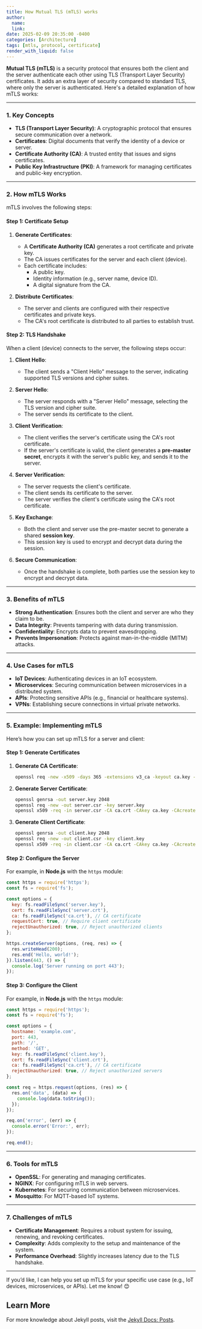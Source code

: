```yaml
---
title: How Mutual TLS (mTLS) works
author:
  name: 
  link: 
date: 2025-02-09 20:35:00 -0400
categories: [Architecture]
tags: [mtls, protocol, certificate]
render_with_liquid: false
---
```


**Mutual TLS (mTLS)** is a security protocol that ensures both the client and the server authenticate each other using TLS (Transport Layer Security) certificates. It adds an extra layer of security compared to standard TLS, where only the server is authenticated. Here's a detailed explanation of how mTLS works:

---

### **1. Key Concepts**
- **TLS (Transport Layer Security)**: A cryptographic protocol that ensures secure communication over a network.
- **Certificates**: Digital documents that verify the identity of a device or server.
- **Certificate Authority (CA)**: A trusted entity that issues and signs certificates.
- **Public Key Infrastructure (PKI)**: A framework for managing certificates and public-key encryption.

---

### **2. How mTLS Works**
mTLS involves the following steps:

#### **Step 1: Certificate Setup**
1. **Generate Certificates**:
   - A **Certificate Authority (CA)** generates a root certificate and private key.
   - The CA issues certificates for the server and each client (device).
   - Each certificate includes:
     - A public key.
     - Identity information (e.g., server name, device ID).
     - A digital signature from the CA.

2. **Distribute Certificates**:
   - The server and clients are configured with their respective certificates and private keys.
   - The CA's root certificate is distributed to all parties to establish trust.

#### **Step 2: TLS Handshake**
When a client (device) connects to the server, the following steps occur:

1. **Client Hello**:
   - The client sends a "Client Hello" message to the server, indicating supported TLS versions and cipher suites.

2. **Server Hello**:
   - The server responds with a "Server Hello" message, selecting the TLS version and cipher suite.
   - The server sends its certificate to the client.

3. **Client Verification**:
   - The client verifies the server's certificate using the CA's root certificate.
   - If the server's certificate is valid, the client generates a **pre-master secret**, encrypts it with the server's public key, and sends it to the server.

4. **Server Verification**:
   - The server requests the client's certificate.
   - The client sends its certificate to the server.
   - The server verifies the client's certificate using the CA's root certificate.

5. **Key Exchange**:
   - Both the client and server use the pre-master secret to generate a shared **session key**.
   - This session key is used to encrypt and decrypt data during the session.

6. **Secure Communication**:
   - Once the handshake is complete, both parties use the session key to encrypt and decrypt data.

---

### **3. Benefits of mTLS**
- **Strong Authentication**: Ensures both the client and server are who they claim to be.
- **Data Integrity**: Prevents tampering with data during transmission.
- **Confidentiality**: Encrypts data to prevent eavesdropping.
- **Prevents Impersonation**: Protects against man-in-the-middle (MITM) attacks.

---

### **4. Use Cases for mTLS**
- **IoT Devices**: Authenticating devices in an IoT ecosystem.
- **Microservices**: Securing communication between microservices in a distributed system.
- **APIs**: Protecting sensitive APIs (e.g., financial or healthcare systems).
- **VPNs**: Establishing secure connections in virtual private networks.

---

### **5. Example: Implementing mTLS**
Here’s how you can set up mTLS for a server and client:

#### **Step 1: Generate Certificates**
1. **Generate CA Certificate**:
   ```bash
   openssl req -new -x509 -days 365 -extensions v3_ca -keyout ca.key -out ca.crt
   ```

2. **Generate Server Certificate**:
   ```bash
   openssl genrsa -out server.key 2048
   openssl req -new -out server.csr -key server.key
   openssl x509 -req -in server.csr -CA ca.crt -CAkey ca.key -CAcreateserial -out server.crt -days 365
   ```

3. **Generate Client Certificate**:
   ```bash
   openssl genrsa -out client.key 2048
   openssl req -new -out client.csr -key client.key
   openssl x509 -req -in client.csr -CA ca.crt -CAkey ca.key -CAcreateserial -out client.crt -days 365
   ```

#### **Step 2: Configure the Server**
For example, in **Node.js** with the `https` module:
```javascript
const https = require('https');
const fs = require('fs');

const options = {
  key: fs.readFileSync('server.key'),
  cert: fs.readFileSync('server.crt'),
  ca: fs.readFileSync('ca.crt'), // CA certificate
  requestCert: true, // Require client certificate
  rejectUnauthorized: true, // Reject unauthorized clients
};

https.createServer(options, (req, res) => {
  res.writeHead(200);
  res.end('Hello, world!');
}).listen(443, () => {
  console.log('Server running on port 443');
});
```

#### **Step 3: Configure the Client**
For example, in **Node.js** with the `https` module:
```javascript
const https = require('https');
const fs = require('fs');

const options = {
  hostname: 'example.com',
  port: 443,
  path: '/',
  method: 'GET',
  key: fs.readFileSync('client.key'),
  cert: fs.readFileSync('client.crt'),
  ca: fs.readFileSync('ca.crt'), // CA certificate
  rejectUnauthorized: true, // Reject unauthorized servers
};

const req = https.request(options, (res) => {
  res.on('data', (data) => {
    console.log(data.toString());
  });
});

req.on('error', (err) => {
  console.error('Error:', err);
});

req.end();
```

---

### **6. Tools for mTLS**
- **OpenSSL**: For generating and managing certificates.
- **NGINX**: For configuring mTLS in web servers.
- **Kubernetes**: For securing communication between microservices.
- **Mosquitto**: For MQTT-based IoT systems.

---

### **7. Challenges of mTLS**
- **Certificate Management**: Requires a robust system for issuing, renewing, and revoking certificates.
- **Complexity**: Adds complexity to the setup and maintenance of the system.
- **Performance Overhead**: Slightly increases latency due to the TLS handshake.

---

If you’d like, I can help you set up mTLS for your specific use case (e.g., IoT devices, microservices, or APIs). Let me know! 😊

## Learn More

For more knowledge about Jekyll posts, visit the [Jekyll Docs: Posts](https://jekyllrb.com/docs/posts/).
